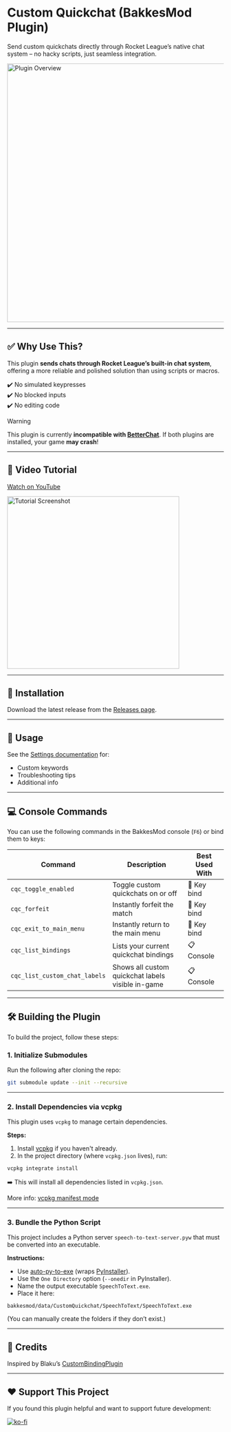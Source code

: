 # Custom Quickchat (BakkesMod Plugin)

Send custom quickchats directly through Rocket League’s native chat system – no hacky scripts, just seamless integration.

<img src="./docs/images/cover_pic.png" alt="Plugin Overview" width="600"/>

---

## ✅ Why Use This?

This plugin **sends chats through Rocket League’s built-in chat system**, offering a more reliable and polished solution than using scripts or macros.

✔️ No simulated keypresses  
✔️ No blocked inputs  
✔️ No editing code

>[!WARNING]
> This plugin is currently **incompatible with [BetterChat](https://bakkesplugins.com/plugins/view/416)**. If both plugins are installed, your game **may crash**!

---

## 🎥 Video Tutorial

[Watch on YouTube](https://youtu.be/P4UZTl09oYo)

<a href="https://youtu.be/P4UZTl09oYo">
  <img src="./docs/images/YT_screenshot.png" alt="Tutorial Screenshot" width="400"/>
</a>

---

## 🔧 Installation

Download the latest release from the [Releases page](https://github.com/smallest-cock/CustomQuickchat/releases).

---

## 📖 Usage

See the [Settings documentation](./docs/Settings.md) for:
- Custom keywords
- Troubleshooting tips
- Additional info

---

## 💻 Console Commands

You can use the following commands in the BakkesMod console (`F6`) or bind them to keys:

| Command | Description | Best Used With |
|--------|-------------|----------------|
| `cqc_toggle_enabled` | Toggle custom quickchats on or off | 🔑 Key bind |
| `cqc_forfeit` | Instantly forfeit the match | 🔑 Key bind |
| `cqc_exit_to_main_menu` | Instantly return to the main menu | 🔑 Key bind |
| `cqc_list_bindings` | Lists your current quickchat bindings | 📋 Console |
| `cqc_list_custom_chat_labels` | Shows all custom quickchat labels visible in-game | 📋 Console |

---

## 🛠️ Building the Plugin

To build the project, follow these steps:

### 1. Initialize Submodules

Run the following after cloning the repo:

```bash
git submodule update --init --recursive
```

---

### 2. Install Dependencies via vcpkg

This plugin uses `vcpkg` to manage certain dependencies.

**Steps:**

1. Install [vcpkg](https://learn.microsoft.com/en-us/vcpkg/get-started/get-started-vs?pivots=shell-powershell#1---set-up-vcpkg) if you haven't already.
2. In the project directory (where `vcpkg.json` lives), run:

```bash
vcpkg integrate install
```

➡️ This will install all dependencies listed in `vcpkg.json`.

More info: [vcpkg manifest mode](https://learn.microsoft.com/en-us/vcpkg/consume/manifest-mode?tabs=msbuild%2Cbuild-MSBuild#2---integrate-vcpkg-with-your-build-system)

---

### 3. Bundle the Python Script

This project includes a Python server `speech-to-text-server.pyw` that must be converted into an executable.

**Instructions:**

- Use [auto-py-to-exe](https://github.com/brentvollebregt/auto-py-to-exe) (wraps [PyInstaller](https://github.com/pyinstaller/pyinstaller)).
- Use the `One Directory` option (`--onedir` in PyInstaller).
- Name the output executable `SpeechToText.exe`.
- Place it here:

```
bakkesmod/data/CustomQuickchat/SpeechToText/SpeechToText.exe
```

(You can manually create the folders if they don’t exist.)

---

## 👀 Credits

Inspired by Blaku’s [CustomBindingPlugin](https://github.com/blaku-rl/CustomBindingPlugin)

---

## ❤️ Support This Project

If you found this plugin helpful and want to support future development:

[![ko-fi](https://ko-fi.com/img/githubbutton_sm.svg)](https://ko-fi.com/sslowdev)
